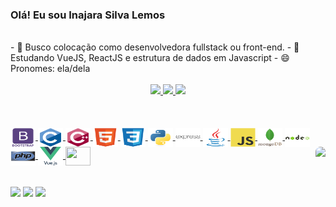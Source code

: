 ### Olá! Eu sou Inajara Silva Lemos
</br>
- 🔭 Busco colocação como desenvolvedora fullstack ou front-end.
- 🌱 Estudando VueJS, ReactJS e estrutura de dados em Javascript
- 😄 Pronomes: ela/dela
</br></br>
<div align="center">
  <a href="https://github.com/Inajara">
  <img height="180em" src="https://github-readme-stats.vercel.app/api?username=Inajara&show_icons=true&theme=midnight-purple&include_all_commits=true&count_private=true"/>
  <img height="180em" src="https://github-readme-stats.vercel.app/api/top-langs/?username=Inajara&layout=compact&langs_count=7&theme=midnight-purple"/>
    <img height="180em" src="https://github-readme-streak-stats.herokuapp.com/?user=Inajara&theme=midnight-purple"/>
</div>
 </br></br>
  <div style="display: inline_block"><br>
  <img align="center" height="30" width="40" src="https://raw.githubusercontent.com/devicons/devicon/master/icons/bootstrap/bootstrap-plain-wordmark.svg">
  <img align="center" height="30" width="40" src="https://raw.githubusercontent.com/devicons/devicon/master/icons/c/c-original.svg">
  <img align="center" height="30" width="40" src="https://raw.githubusercontent.com/devicons/devicon/master/icons/cplusplus/cplusplus-original.svg">
  <img align="center" height="30" width="40" src="https://raw.githubusercontent.com/devicons/devicon/master/icons/html5/html5-original.svg">
  <img align="center" height="30" width="40" src="https://raw.githubusercontent.com/devicons/devicon/master/icons/css3/css3-original.svg">
  <img align="center" height="30" width="40" src="https://raw.githubusercontent.com/devicons/devicon/master/icons/python/python-original.svg">
  <img align="center" height="30" width="40" src="https://raw.githubusercontent.com/devicons/devicon/master/icons/express/express-original-wordmark.svg">
    <img align="center" height="30" width="40" src="https://raw.githubusercontent.com/devicons/devicon/master/icons/java/java-original.svg">
    <img align="center" height="30" width="40" src="https://raw.githubusercontent.com/devicons/devicon/master/icons/javascript/javascript-original.svg">
    <img align="center" height="30" width="40" src="https://raw.githubusercontent.com/devicons/devicon/master/icons/mongodb/mongodb-original-wordmark.svg">
    <img align="center" height="30" width="40" src="https://raw.githubusercontent.com/devicons/devicon/master/icons/nodejs/nodejs-original-wordmark.svg">
    <img align="center" height="30" width="40" src="https://raw.githubusercontent.com/devicons/devicon/master/icons/php/php-original.svg">
    <img align="center" height="30" width="40" src="https://raw.githubusercontent.com/devicons/devicon/master/icons/vuejs/vuejs-original-wordmark.svg">
  <img align="center" height="30" width="40" src="https://img.shields.io/badge/React-20232A?style=for-the-badge&logo=react&logoColor=61DAFB">
    <img align="right" height="150" style="border-radius:50px;" src="https://octocat-generator-assets.githubusercontent.com/my-octocat-1633294285753.png">
</div>
</br></br>
  <div>
  <a href="https://www.linkedin.com/in//inajara-silva-lemos-70886919a" target="_blank"><img src="https://img.shields.io/badge/-LinkedIn-%230077B5?style=for-the-badge&logo=linkedin&logoColor=white" target="_blank"></a> 
  <a href = "mailto:inajaralemos1@gmail.com"><img src="https://img.shields.io/badge/-Gmail-%23333?style=for-the-badge&logo=gmail&logoColor=white" target="_blank"></a>
  <a href = "mailto:inajaralemos1@hotmail.com"><img src="https://img.shields.io/badge/Microsoft_Outlook-0078D4?style=for-the-badge&logo=microsoft-outlook&logoColor=white" target="_blank"></a>
</div>
